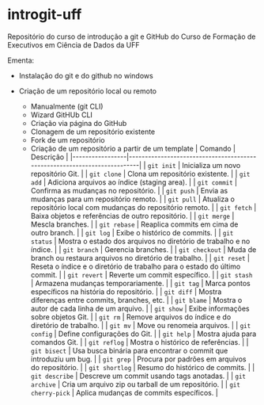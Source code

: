 # introgit-uff
Repositório do curso de introdução a git e GitHub do Curso de Formação de Executivos em Ciência de Dados da UFF

Ementa: 

- Instalação do git e do github no windows

- Criação de  um repositório local ou remoto
    - Manualmente (git CLI)
    - Wizard GitHUb CLI
    - Criação via página do GitHub
    - Clonagem de um repositório existente
    - Fork de um repositório
    - Criação de um repositório a partir de um template
| Comando         | Descrição                                                                 |
|-----------------|--------------------------------------------------------------------------|
| `git init`      | Inicializa um novo repositório Git.                                       |
| `git clone`     | Clona um repositório existente.                                           |
| `git add`       | Adiciona arquivos ao índice (staging area).                               |
| `git commit`    | Confirma as mudanças no repositório.                                      |
| `git push`      | Envia as mudanças para um repositório remoto.                             |
| `git pull`      | Atualiza o repositório local com mudanças do repositório remoto.          |
| `git fetch`     | Baixa objetos e referências de outro repositório.                         |
| `git merge`     | Mescla branches.                                                          |
| `git rebase`    | Reaplica commits em cima de outro branch.                                 |
| `git log`       | Exibe o histórico de commits.                                             |
| `git status`    | Mostra o estado dos arquivos no diretório de trabalho e no índice.        |
| `git branch`    | Gerencia branches.                                                        |
| `git checkout`  | Muda de branch ou restaura arquivos no diretório de trabalho.             |
| `git reset`     | Reseta o índice e o diretório de trabalho para o estado do último commit. |
| `git revert`    | Reverte um commit específico.                                             |
| `git stash`     | Armazena mudanças temporariamente.                                        |
| `git tag`       | Marca pontos específicos na história do repositório.                      |
| `git diff`      | Mostra diferenças entre commits, branches, etc.                           |
| `git blame`     | Mostra o autor de cada linha de um arquivo.                               |
| `git show`      | Exibe informações sobre objetos Git.                                      |
| `git rm`        | Remove arquivos do índice e do diretório de trabalho.                     |
| `git mv`        | Move ou renomeia arquivos.                                                |
| `git config`    | Define configurações do Git.                                              |
| `git help`      | Mostra ajuda para comandos Git.                                           |
| `git reflog`    | Mostra o histórico de referências.                                        |
| `git bisect`    | Usa busca binária para encontrar o commit que introduziu um bug.          |
| `git grep`      | Procura por padrões em arquivos do repositório.                           |
| `git shortlog`  | Resumo do histórico de commits.                                           |
| `git describe`  | Descreve um commit usando tags anotadas.                                  |
| `git archive`   | Cria um arquivo zip ou tarball de um repositório.                         |
| `git cherry-pick` | Aplica mudanças de commits específicos.                                 |





